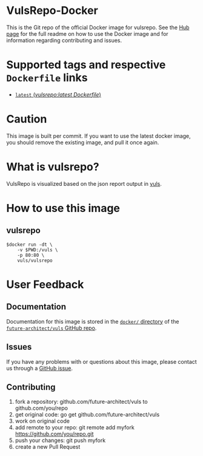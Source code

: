 # VulsRepo-Docker

This is the Git repo of the official Docker image for vulsrepo.
See the [Hub page](https://hub.docker.com/r/vuls/vulsrepo/) for the full readme on how to use the Docker image and for information regarding contributing and issues.

# Supported tags and respective `Dockerfile` links

- [`latest` (*vulsrepo:latest Dockerfile*)](https://github.com/future-architect/vuls/blob/master/setup/docker/vulsrepo/latest/Dockerfile)

# Caution

This image is built per commit.
If you want to use the latest docker image, you should remove the existing image, and pull it once again.

# What is vulsrepo?

VulsRepo is visualized based on the json report output in [vuls](https://github.com/future-architect/vuls).

# How to use this image

## vulsrepo

```console
$docker run -dt \
    -v $PWD:/vuls \
    -p 80:80 \
    vuls/vulsrepo
```

# User Feedback

## Documentation

Documentation for this image is stored in the [`docker/` directory](https://github.com/future-architect/vuls/tree/master/setup/docker) of the [`future-architect/vuls` GitHub repo](https://github.com/future-architect/vuls). 

## Issues

If you have any problems with or questions about this image, please contact us through a [GitHub issue](https://github.com/future-architect/vuls/issues). 

## Contributing

1. fork a repository: github.com/future-architect/vuls to github.com/you/repo
1. get original code: go get github.com/future-architect/vuls
1. work on original code
1. add remote to your repo: git remote add myfork https://github.com/you/repo.git
1. push your changes: git push myfork
1. create a new Pull Request
